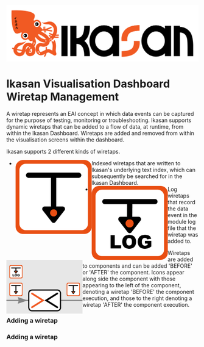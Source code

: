 ![IKASAN](../../developer/docs/quickstart-images/Ikasan-title-transparent.png)

# Ikasan Visualisation Dashboard Wiretap Management

A wiretap represents an EAI concept in which data events can be captured for the purpose of testing, monitoring or troubleshooting. Ikasan 
supports dynamic wiretaps that can be added to a flow of data, at runtime, from within the Ikasan Dashboard. Wiretaps are added and removed 
from within the visualisation screens within the dashboard.
 
Ikasan supports 2 different kinds of wiretaps. 
- <img src="../../developer/docs/quickstart-images/wiretap.png" width="200px" align="left"> Indexed wiretaps that are written to Ikasan's underlying text index, which can subsequently be searched for in the Ikasan Dashboard. 
- <img src="../../developer/docs/quickstart-images/log-wiretap.png" width="200px" align="left">Log wiretaps that record the data event in the module log file that the wiretap was added to.


<img src="../../developer/docs/quickstart-images/wiretap-icons.png" width="200px" align="left">Wiretaps are added to components and can be added 'BEFORE' or 'AFTER' the component. Icons appear along side the component with those
appearing to the left of the component, denoting a wiretap 'BEFORE' the component execution, and those to the right denoting a wiretap 'AFTER' the component execution. 

### Adding a wiretap

### Adding a wiretap

